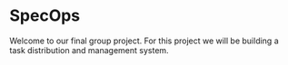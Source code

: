 # SpecOps 

Welcome to our final group project. For this project we will be building a task distribution and management system. 
